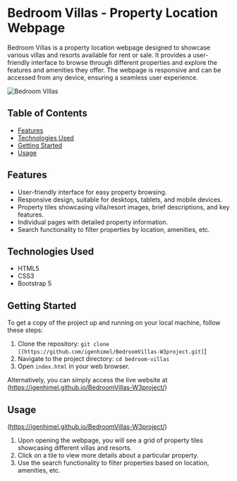 # Bedroom Villas - Property Location Webpage



Bedroom Villas is a property location webpage designed to showcase various villas and resorts available for rent or sale. It provides a user-friendly interface to browse through different properties and explore the features and amenities they offer. The webpage is responsive and can be accessed from any device, ensuring a seamless user experience.

![Bedroom Villas](https://github.com/igenhimel/BedroomVillas-W3project/blob/task1/images/Screenshot%20(1).png)


## Table of Contents
- [Features](#features)
- [Technologies Used](#technologies-used)
- [Getting Started](#getting-started)
- [Usage](#usage)

## Features

- User-friendly interface for easy property browsing.
- Responsive design, suitable for desktops, tablets, and mobile devices.
- Property tiles showcasing villa/resort images, brief descriptions, and key features.
- Individual pages with detailed property information.
- Search functionality to filter properties by location, amenities, etc.

## Technologies Used

- HTML5
- CSS3
- Bootstrap 5 

## Getting Started

To get a copy of the project up and running on your local machine, follow these steps:

1. Clone the repository: `git clone [[https://github.com/igenhimel/BedroomVillas-W3project.git]`]
2. Navigate to the project directory: `cd bedroom-villas`
3. Open `index.html` in your web browser.

Alternatively, you can simply access the live website at (https://igenhimel.github.io/BedroomVillas-W3project/)

## Usage
(https://igenhimel.github.io/BedroomVillas-W3project/)
1. Upon opening the webpage, you will see a grid of property tiles showcasing different villas and resorts.
2. Click on a tile to view more details about a particular property.
3. Use the search functionality to filter properties based on location, amenities, etc.


